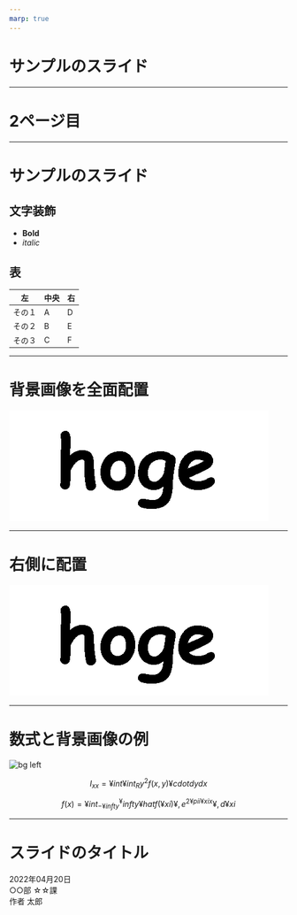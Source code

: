 ```yaml
---
marp: true
---
```


# サンプルのスライド

---

# 2ページ目

---

# サンプルのスライド
## 文字装飾
* **Bold**
* *italic*

## 表
| 左     | 中央 | 右  |
| ------ | ---- | --- |
| その１ | A    | D   |
| その２ | B    | E   |
| その３ | C    | F   |

---

# 背景画像を全面配置
<!--
_color: white
-->
![bg brightness:0.5](image.jpg)

---
# 右側に配置
![bg right:65%](image.jpg)
<!-- svgじゃないと幅がｗｗ -->

---

# 数式と背景画像の例

![bg left](https://forest.watch.impress.co.jp/img/watch/parts/logo/wf.svg)

$$ I_{xx}=¥int¥int_Ry^2f(x,y)¥cdot{}dydx $$

$$
f(x) = ¥int_{-¥infty}^¥infty
    ¥hat f(¥xi)¥,e^{2 ¥pi i ¥xi x}
    ¥,d¥xi
$$

---

# スライドのタイトル
<!-- 
_paginate: false
-->
<div class="author">
  2022年04月20日</br>
  ○○部 ☆☆課</br>
  作者 太郎
</div>